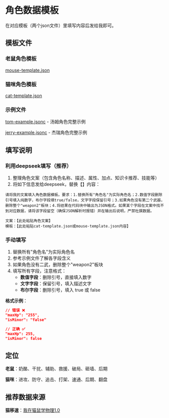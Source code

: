 # 角色数据模板

在对应模板（两个json文件）里填写内容后发给我即可。

## 模板文件

### 老鼠角色模板

[mouse-template.json](./mouse-template.json)

### 猫咪角色模板

[cat-template.json](./cat-template.json)

### 示例文件

[tom-example.jsonc](./tom-example.jsonc) - 汤姆角色完整示例

[jerry-example.jsonc](./jerry-example.jsonc) - 杰瑞角色完整示例

## 填写说明

### 利用deepseek填写（推荐）

1. 整理角色文案（包含角色名称、描述、属性、加点、知识卡推荐、技能等）
2. 将如下信息发给deepseek，替换【】内容：

```text
请将我的文案填入角色数据模板。要求：1.替换所有"角色名"为实际角色名；2.数值字段删除引号填入纯数字，布尔字段填true/false，文字字段保留引号；3.如果角色没有第二个武器，删除整个"weapon2"板块；4.将结果在代码块中输出为JSON格式。如果某个字段在文案中找不到对应数据，请将该字段留空（确保JSON解析时报错）并在输出后说明，严禁杜撰数据。

文案：【此处粘贴角色文案】
模板：【此处粘贴cat-template.json或mouse-template.json内容】
```

### 手动填写

1. 替换所有"角色名"为实际角色名
2. 参考示例文件了解各字段含义
3. 如果角色没有二武，删除整个"weapon2"板块
4. 填写所有字段，注意格式：
   - **数值字段**：删除引号，直接填入数字
   - **文字字段**：保留引号，填入描述文字
   - **布尔字段**：删除引号，填入 true 或 false

**格式示例**：

```json
// 错误 ❌
"maxHp": "255",
"isMinor": "false"

// 正确 ✅
"maxHp": 255,
"isMinor": false
```

## 定位

**老鼠**：奶酪、干扰、辅助、救援、破局、砸墙、后期

**猫咪**：进攻、防守、追击、打架、速通、后期、翻盘

## 推荐数据来源

**猫移速**：[我在猫鼠学物理1.0](https://www.bilibili.com/video/BV1W85Ez1EJv)
